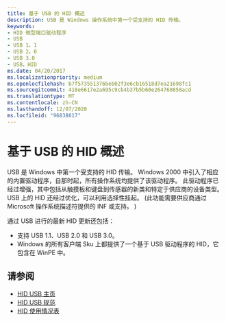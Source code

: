 ```yaml
---
title: 基于 USB 的 HID 概述
description: USB 是 Windows 操作系统中第一个受支持的 HID 传输。
keywords:
- HID 微型端口驱动程序
- USB
- USB 1。1
- USB 2。0
- USB 3.0
- USB，HID
ms.date: 04/20/2017
ms.localizationpriority: medium
ms.openlocfilehash: b7f573551376beb02f3e6cb16518d7ea21698fc1
ms.sourcegitcommit: 418e6617e2a695c9cb4b37b5b60e264760858acd
ms.translationtype: MT
ms.contentlocale: zh-CN
ms.lasthandoff: 12/07/2020
ms.locfileid: "96838617"
---
```

# <a name="hid-over-usb-overview"></a>基于 USB 的 HID 概述

USB 是 Windows 中第一个受支持的 HID 传输。 Windows 2000 中引入了相应的内置驱动程序，自那时起，所有操作系统均提供了该驱动程序。 此驱动程序已经过增强，其中包括从触摸板和键盘到传感器的新类和特定于供应商的设备类型。 USB 上的 HID 还经过优化，可以利用选择性挂起。  (此功能需要供应商通过 Microsoft 操作系统描述符提供的 INF 或支持。 ) 

通过 USB 进行的最新 HID 更新还包括：

- 支持 USB 1.1、USB 2.0 和 USB 3.0。
- Windows 的所有客户端 Sku 上都提供了一个基于 USB 驱动程序的 HID，它包含在 WinPE 中。

## <a name="see-also"></a>请参阅

- [HID USB 主页](https://www.usb.org/hid)
- [HID USB 规范](https://www.usb.org/sites/default/files/documents/hid1_11.pdf)
- [HID 使用情况表](https://www.usb.org/sites/default/files/documents/hut1_12v2.pdf)
